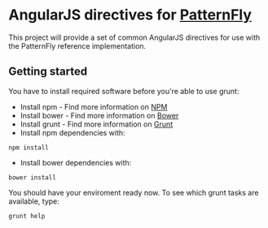 # AngularJS directives for [PatternFly](https://www.patternfly.org)

This project will provide a set of common AngularJS directives for use with the PatternFly reference implementation.

## Getting started

You have to install required software before you're able to use grunt:

* Install npm - Find more information on [NPM](https://www.npmjs.org/)
* Install bower - Find more information on [Bower](http://bower.io/)
* Install grunt - Find more information on [Grunt](http://gruntjs.com/)
* Install npm dependencies with:
```shell
npm install
```
* Install bower dependencies with:
```shell
bower install
```

You should have your enviroment ready now. To see which grunt tasks are available, type:
```
grunt help
```
